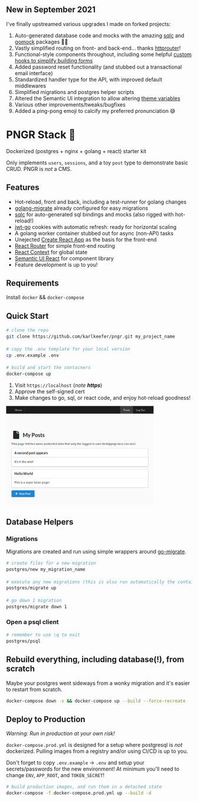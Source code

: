 ## New in September 2021
I've finally upstreamed various upgrades I made on forked projects:

1) Auto-generated database code and mocks with the amazing [sqlc](https://github.com/kyleconroy/sqlc) and [gomock](https://github.com/golang/mock) packages 🙇‍♂️
2) Vastly simplified routing on front- and back-end... thanks [httprouter](github.com/julienschmidt/httprouter)!
3) Functional-style components throughout, including some helpful [custom hooks to simplify building forms](./react/src/Routes/Posts/PostForm.js)
4) Added password reset functionality (and stubbed out a transactional email interface)
5) Standardized handler type for the API, with improved default middlewares
6) Simplified migrations and postgres helper scripts
7) Altered the Semantic UI integration to allow altering [theme variables](https://react.semantic-ui.com/theming/)
8) Various other improvements/tweaks/bugfixes
9) Added a ping-pong emoji to calcify my preferred pronunciation 😅

# PNGR Stack 🏓
Dockerized (postgres + nginx + golang + react) starter kit

Only implements `users`, `sessions`, and a toy `post` type to demonstrate basic CRUD. PNGR is _not_ a CMS.

## Features
- Hot-reload, front and back, including a test-runner for golang changes
- [golang-migrate](https://github.com/golang-migrate/migrate) already configured for easy migrations
- [sqlc](https://github.com/kyleconroy/sqlc) for auto-generated sql bindings and mocks (also rigged with hot-reload!)
- [jwt-go](https://github.com/dgrijalva/jwt-go) cookies with automatic refresh: ready for horizontal scaling
- A golang worker container stubbed out for async (non-API) tasks
- Unejected [Create React App](https://github.com/facebookincubator/create-react-app) as the basis for the front-end
- [React Router](https://github.com/ReactTraining/react-router) for simple front-end routing
- [React Context](https://reactjs.org/docs/context.html) for global state
- [Semantic UI React](https://react.semantic-ui.com/) for component library
- Feature development is up to you!

## Requirements
Install `docker` && `docker-compose`

## Quick Start
```bash
# clone the repo
git clone https://github.com/karlkeefer/pngr.git my_project_name

# copy the .env template for your local version
cp .env.example .env

# build and start the containers
docker-compose up
```
1) Visit `https://localhost` (*note **https***)
2) Approve the self-signed cert
3) Make changes to go, sql, or react code, and enjoy hot-reload goodness!

<img src="./docs/demo.png" width="400"/>

## Database Helpers

### Migrations
Migrations are created and run using simple wrappers around [go-migrate](https://github.com/golang-migrate/migrate).

```bash
# create files for a new migration
postgres/new my_migration_name

# execute any new migrations (this is also run automatically the container is created)
postgres/migrate up

# go down 1 migration
postgres/migrate down 1
```

### Open a psql client
```bash
# remember to use \q to exit
postgres/psql
```

## Rebuild everything, including database(!), from scratch
Maybe your postgres went sideways from a wonky migration and it's easier to restart from scratch.
```bash
docker-compose down -v && docker-compose up --build --force-recreate
```

## Deploy to Production
*Warning: Run in production at your own risk!*

`docker-compose.prod.yml` is designed for a setup where postgresql is _not_ dockerized. Pulling images from a registry and/or using CI/CD is up to you.

Don't forget to copy `.env.example` -> `.env` and setup your secrets/passwords for the new environment!
At minimum you'll need to change `ENV`, `APP_ROOT`, and `TOKEN_SECRET`!

```bash
# build production images, and run them in a detached state
docker-compose -f docker-compose.prod.yml up --build -d
```
